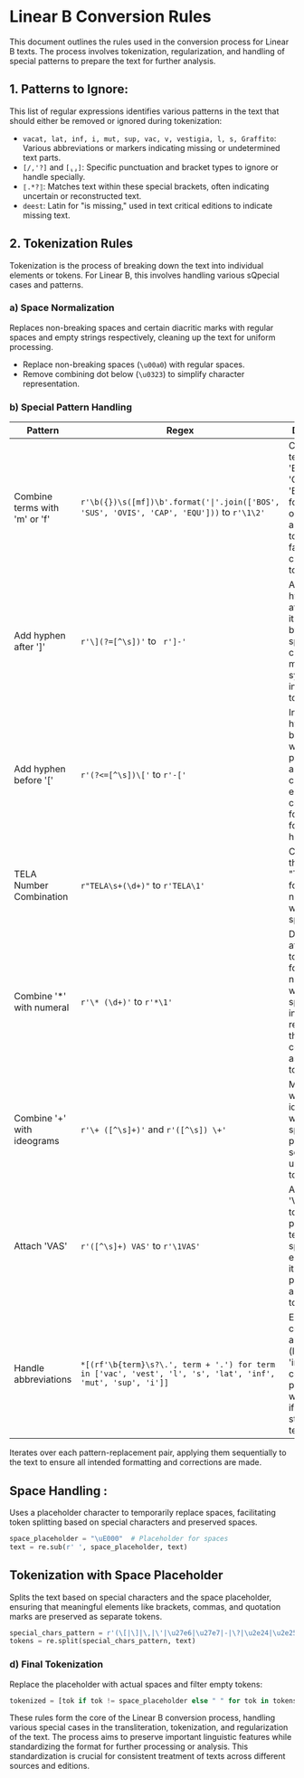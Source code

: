 # Linear B Conversion Rules

This document outlines the rules used in the conversion process for Linear B texts. The process involves tokenization, regularization, and handling of special patterns to prepare the text for further analysis.

## 1. Patterns to Ignore:

This list of regular expressions identifies various patterns in the text that should either be removed or ignored during tokenization:

- `vacat, lat, inf, i, mut, sup, vac, v, vestigia, l, s, Graffito`: Various abbreviations or markers indicating missing or undetermined text parts.
- `[/,'?]` and `[⸤⸥]`: Specific punctuation and bracket types to ignore or handle specially.
- `⟦.*?⟧`: Matches text within these special brackets, often indicating uncertain or reconstructed text.
- `deest`: Latin for "is missing," used in text critical editions to indicate missing text.

## 2. Tokenization Rules

Tokenization is the process of breaking down the text into individual elements or tokens. For Linear B, this involves handling various sQpecial cases and patterns.

### a) Space Normalization

Replaces non-breaking spaces and certain diacritic marks with regular spaces and empty strings respectively, cleaning up the text for uniform processing.

- Replace non-breaking spaces (`\u00a0`) with regular spaces.
- Remove combining dot below (`\u0323`) to simplify character representation.

### b) Special Pattern Handling

| Pattern | Regex | Description |
|---------|-------|-------------|
| Combine terms with 'm' or 'f' | `r'\b({})\s([mf])\b'.format('\|'.join(['BOS', 'SUS', 'OVIS', 'CAP', 'EQU']))` to `r'\1\2'`| Combines terms like 'BOS', 'SUS', 'OVIS', 'CAP', 'EQU' with following 'm' or 'f' to form a single token, facilitating cleaner tokenization. |
| Add hyphen after ']' | `r'\](?=[^\s])'` to ` r']-'` | Adds a hyphen right after ']' when it is followed by a non-space character, maintaining syntax integrity in tokenization. |
| Add hyphen before '[' | `r'(?<=[^\s])\['` to `r'-['` | Inserts a hyphen right before '[' when it is preceded by a non-space character, ensuring consistent formatting for special handling. |
| TELA Number Combination | `r"TELA\s+(\d+)"` to `r'TELA\1'` | Combines the term "TELA" with following numbers without spaces. |
| Combine '*' with numeral | `r'\* (\d+)'` to `r'*\1'` | Directly attaches '*' to the following numeral without a space, aiding in recognizing these combinations as distinct tokens. |
| Combine '+' with ideograms | `r'\+ ([^\s]+)'` and `r'([^\s]) \+'` | Merges '+' with adjacent ideograms without space, preserving semantic units in tokenization. |
| Attach 'VAS' | `r'([^\s]+) VAS'` to `r'\1VAS'` | Attaches 'VAS' directly to the preceding term without space, ensuring that it is processed as a single token. |
| Handle abbreviations | `*[(rf'\b{term}\s?\.', term + '.') for term in ['vac', 'vest', 'l', 's', 'lat', 'inf', 'mut', 'sup', 'i']]` | Ensures common abbreviations (like 'vac', 'inf', etc.) are correctly punctuated with a period if missing, standardizing text format. |

Iterates over each pattern-replacement pair, applying them sequentially to the text to ensure all intended formatting and corrections are made.

## Space Handling :

Uses a placeholder character to temporarily replace spaces, facilitating token splitting based on special characters and preserved spaces.

```python
space_placeholder = "\uE000"  # Placeholder for spaces
text = re.sub(r' ', space_placeholder, text)
```

## Tokenization with Space Placeholder

Splits the text based on special characters and the space placeholder, ensuring that meaningful elements like brackets, commas, and quotation marks are preserved as separate tokens.

```python
special_chars_pattern = r'(\[|\]|\,|\'|\u27e6|\u27e7|-|\?|\u2e24|\u2e25|' + re.escape(space_placeholder) + ')'
tokens = re.split(special_chars_pattern, text)
```

### d) Final Tokenization

Replace the placeholder with actual spaces and filter empty tokens:

```python
tokenized = [tok if tok != space_placeholder else " " for tok in tokens if tok and tok != "-"]
```

These rules form the core of the Linear B conversion process, handling various special cases in the transliteration, tokenization, and regularization of the text. The process aims to preserve important linguistic features while standardizing the format for further processing or analysis. This standardization is crucial for consistent treatment of texts across different sources and editions.